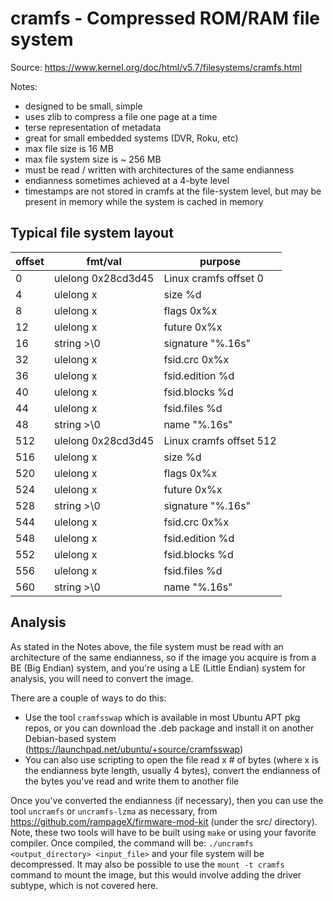 # cramfs - Compressed ROM/RAM file system

Source: https://www.kernel.org/doc/html/v5.7/filesystems/cramfs.html

Notes:
- designed to be small, simple
- uses zlib to compress a file one page at a time
- terse representation of metadata
- great for small embedded systems (DVR, Roku, etc)
- max file size is 16 MB
- max file system size is ~ 256 MB
- must be read / written with architectures of the same endianness
- endianness sometimes achieved at a 4-byte level
- timestamps are not stored in cramfs at the file-system level, but may be present in memory while the system is cached in memory

## Typical file system layout

|offset	|fmt/val			|purpose 				| 
|-		|-					|-						| 
| 0		|ulelong 0x28cd3d45	|Linux cramfs offset 0	| 
| 4		|ulelong x			|size %d				|
| 8		|ulelong x			|flags 0x%x				|
|12		|ulelong x			|future 0x%x			|
|16		|string  >\0		|signature "%.16s"		|
|32		|ulelong x			|fsid.crc 0x%x			|
|36		|ulelong x			|fsid.edition %d		|
|40		|ulelong x			|fsid.blocks %d			|
|44		|ulelong x			|fsid.files %d			|
|48		|string  >\0		|name "%.16s"			|
|512	|ulelong 0x28cd3d45	|Linux cramfs offset 512|
|516	|ulelong x			|size %d				|
|520	|ulelong x			|flags 0x%x				|
|524	|ulelong x			|future 0x%x			|
|528	|string  >\0		|signature "%.16s"		|
|544	|ulelong x			|fsid.crc 0x%x			|
|548	|ulelong x			|fsid.edition %d		|
|552	|ulelong x			|fsid.blocks %d			|
|556	|ulelong x			|fsid.files %d			|
|560	|string  >\0		|name "%.16s"			|

## Analysis

As stated in the Notes above, the file system must be read with an architecture of the same endianness, so if the image you acquire is from a BE (Big Endian) system, and you're using a LE (Little Endian) system for analysis, you will need to convert the image.

There are a couple of ways to do this:

- Use the tool `cramfsswap` which is available in most Ubuntu APT pkg repos, or you can download the .deb package and install it on another Debian-based system (https://launchpad.net/ubuntu/+source/cramfsswap)
- You can also use scripting to open the file read x # of bytes (where x is the endianness byte length, usually 4 bytes), convert the endianness of the bytes you've read and write them to another file

Once you've converted the endianness (if necessary), then you can use the tool `uncramfs` or `uncramfs-lzma` as necessary, from https://github.com/rampageX/firmware-mod-kit (under the src/ directory). 
Note, these two tools will have to be built using `make` or using your favorite compiler. Once compiled, the command will be:
`./uncramfs <output_directory> <input_file>` and your file system will be decompressed. It may also be possible to use the `mount -t cramfs` command to mount the image, but this would involve adding the driver subtype, which is not covered here.

